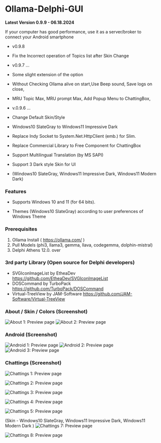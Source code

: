 # Ollama-Delphi-GUI

**Latest Version 0.9.9 - 06.18.2024**

If your computer has good performance, 
use it as a server/broker to connect your Android smartphone

- v0.9.8
- Fix the Incorrect operation of Topics list after Skin Change

- v0.9.7 ...
- Some slight extension of the option
- Without Checking Ollama alive on start,Use Beep sound, Save logs on close,
- MRU Topic Max, MRU prompt Max, Add Popup Menu to ChattingBox,
- v.0.9.6 ...
- Change Default Skin/Style
- Windows10 SlateGray to Windows11 Impressive Dark
- Replace Indy Socket to System.Net.HttpClient (emb.) for Slim.
- Replace Commercial Library to Free Component for ChattingBox
- Support Multilingual Translation (by MS SAPI)
- Support 3 Dark style Skin for UI
- (Windows10 SlateGray, Windows11 Impressive Dark, Windows11 Modern Dark)

### Features

- Supports Windows 10 and 11 (for 64 bits).

- Themes (Windows10 SlateGray) according to user preferences of Windows Theme

### Prerequisites

 1. Ollama Install ( https://ollama.com/ )
 2. Pull Models (phi3, llama3, gemma, llava, codegemma, dolphin-mistral)
 3. Delphi Athens 12.0. over


### 3rd party Library (Open source for Delphi developers) ###

- SVGIconImageList by EtheaDev <https://github.com/EtheaDev/SVGIconImageList>
- DOSCommand by TurboPack <https://github.com/TurboPack/DOSCommand>
- Virtual-TreeView by JAM-Software <https://github.com/JAM-Software/Virtual-TreeView>


### About / Skin / Colors (Screenshot)

![About 1: Preview page](./Images/O_about.png) ![About 2: Preview page](./Images/O_skin_themes.png)

### Android (Screenshot)

![Android 1: Preview page](./Images/android_1.png) ![Android 2: Preview page](./Images/android_2.png)
![Android 3: Preview page](./Images/android_3.png)

### Chattings (Screenshot)

![Chattings 1: Preview page](./Images/O_chattings.png)

![Chattings 2: Preview page](./Images/O_chattings2.png)

![Chattings 3: Preview page](./Images/O_chattings3.png)

![Chattings 4: Preview page](./Images/O_chattings4.png)

![Chattings 5: Preview page](./Images/O_chattings5.png)

(Skin - Windows10 SlateGray, Windows11 Impressive Dark, Windows11 Modern Dark  )
![Chattings 7: Preview page](./Images/O_chattings6.png)

![Chattings 8: Preview page](./Images/O_chattings7.png)
